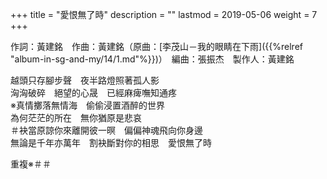 +++
title = "愛恨無了時"
description = ""
lastmod = 2019-05-06
weight = 7
+++

作詞：黃建銘　作曲：黃建銘（原曲：[李茂山－我的眼睛在下雨]({{%relref "album-in-sg-and-my/14/1.md"%}})）　編曲：張振杰　製作人：黃建銘

越頭只存腳步聲　夜半路燈照著孤人影  
洶洶破碎　絕望的心晟　已經麻痺嘸知通疼  
※真情擲落無情海　偷偷浸置酒醉的世界  
為何茫茫的所在　無你猶原是悲哀  
＃袂當原諒你來離開彼一暝　偏偏神魂飛向你身邊  
無論是千年亦萬年　割袂斷對你的相思　愛恨無了時  

重複※＃＃